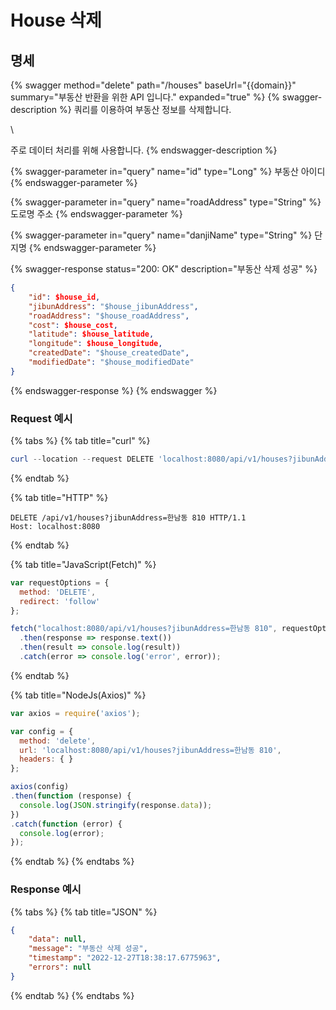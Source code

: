 # House 삭제

## 명세

{% swagger method="delete" path="/houses" baseUrl="{{domain}}" summary="부동산 반환을 위한 API 입니다." expanded="true" %}
{% swagger-description %}
쿼리를 이용하여 부동산 정보를 삭제합니다.

\


주로 데이터 처리를 위해 사용합니다.
{% endswagger-description %}

{% swagger-parameter in="query" name="id" type="Long" %}
부동산 아이디
{% endswagger-parameter %}

{% swagger-parameter in="query" name="roadAddress" type="String" %}
도로명 주소
{% endswagger-parameter %}

{% swagger-parameter in="query" name="danjiName" type="String" %}
단지명
{% endswagger-parameter %}

{% swagger-response status="200: OK" description="부동산 삭제 성공" %}
```json
{
    "id": $house_id,
    "jibunAddress": "$house_jibunAddress",
    "roadAddress": "$house_roadAddress",
    "cost": $house_cost,
    "latitude": $house_latitude,
    "longitude": $house_longitude,
    "createdDate": "$house_createdDate",
    "modifiedDate": "$house_modifiedDate"
}
```
{% endswagger-response %}
{% endswagger %}

### Request 예시

{% tabs %}
{% tab title="curl" %}
```powershell
curl --location --request DELETE 'localhost:8080/api/v1/houses?jibunAddress=한남동 810'
```
{% endtab %}

{% tab title="HTTP" %}
```
DELETE /api/v1/houses?jibunAddress=한남동 810 HTTP/1.1
Host: localhost:8080
```
{% endtab %}

{% tab title="JavaScript(Fetch)" %}
```javascript
var requestOptions = {
  method: 'DELETE',
  redirect: 'follow'
};

fetch("localhost:8080/api/v1/houses?jibunAddress=한남동 810", requestOptions)
  .then(response => response.text())
  .then(result => console.log(result))
  .catch(error => console.log('error', error));
```
{% endtab %}

{% tab title="NodeJs(Axios)" %}
```javascript
var axios = require('axios');

var config = {
  method: 'delete',
  url: 'localhost:8080/api/v1/houses?jibunAddress=한남동 810',
  headers: { }
};

axios(config)
.then(function (response) {
  console.log(JSON.stringify(response.data));
})
.catch(function (error) {
  console.log(error);
});
```
{% endtab %}
{% endtabs %}

### Response 예시

{% tabs %}
{% tab title="JSON" %}
```json
{
    "data": null,
    "message": "부동산 삭제 성공",
    "timestamp": "2022-12-27T18:38:17.6775963",
    "errors": null
}
```
{% endtab %}
{% endtabs %}
